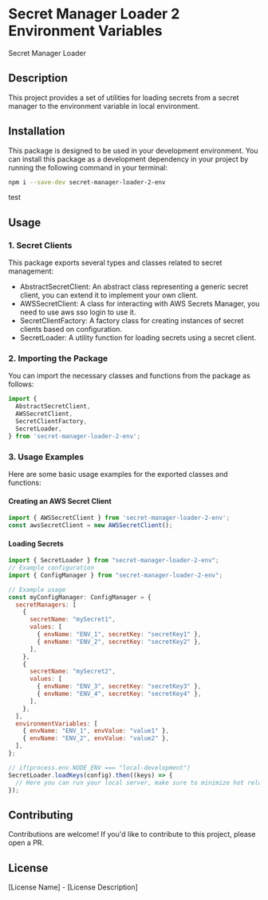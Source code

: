 # Secret Manager Loader 2 Environment Variables

Secret Manager Loader

## Description

This project provides a set of utilities for loading secrets from a secret manager to the environment variable in local environment.

## Installation

This package is designed to be used in your development environment.
You can install this package as a development dependency in your project by running the following command in your terminal:

```bash
npm i --save-dev secret-manager-loader-2-env
```

test

## Usage

### 1. Secret Clients

This package exports several types and classes related to secret management:

- AbstractSecretClient: An abstract class representing a generic secret client, you can extend it to implement your own client.
- AWSSecretClient: A class for interacting with AWS Secrets Manager, you need to use aws sso login to use it.
- SecretClientFactory: A factory class for creating instances of secret clients based on configuration.
- SecretLoader: A utility function for loading secrets using a secret client.

### 2. Importing the Package

You can import the necessary classes and functions from the package as follows:

```javascript
import {
  AbstractSecretClient,
  AWSSecretClient,
  SecretClientFactory,
  SecretLoader,
} from 'secret-manager-loader-2-env';
```

### 3. Usage Examples

Here are some basic usage examples for the exported classes and functions:

#### Creating an AWS Secret Client

```javascript
import { AWSSecretClient } from 'secret-manager-loader-2-env';
const awsSecretClient = new AWSSecretClient();
```

#### Loading Secrets

```javascript
import { SecretLoader } from "secret-manager-loader-2-env";
// Example configuration
import { ConfigManager } from "secret-manager-loader-2-env";

// Example usage
const myConfigManager: ConfigManager = {
  secretManagers: [
    {
      secretName: "mySecret1",
      values: [
        { envName: "ENV_1", secretKey: "secretKey1" },
        { envName: "ENV_2", secretKey: "secretKey2" },
      ],
    },
    {
      secretName: "mySecret2",
      values: [
        { envName: "ENV_3", secretKey: "secretKey3" },
        { envName: "ENV_4", secretKey: "secretKey4" },
      ],
    },
  ],
  environmentVariables: [
    { envName: "ENV_1", envValue: "value1" },
    { envName: "ENV_2", envValue: "value2" },
  ],
};

// if(process.env.NODE_ENV === "local-development")
SecretLoader.loadKeys(config).then((keys) => {
  // Here you can run your local server, make sure to minimize hot reload using webpcak to reduce secret manager cost
});
```

## Contributing

Contributions are welcome! If you'd like to contribute to this project, please open a PR.

## License

[License Name] - [License Description]
